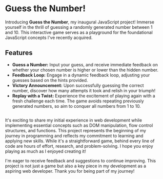 # Guess the Number!

Introducing **Guess the Number**, my inaugural JavaScript project! Immerse yourself in the thrill of guessing a randomly generated number between 1 and 10. This interactive game serves as a playground for the foundational JavaScript concepts I've recently acquired.

## Features

* **Guess a Number:** Input your guess, and receive immediate feedback on whether your chosen number is higher or lower than the hidden number.
* **Feedback Loop:** Engage in a dynamic feedback loop, adjusting your guesses based on the hints provided.
* **Victory Announcement:** Upon successfully guessing the correct number, discover how many attempts it took and relish in your triumph!
* **Replay with a Twist:** Experience the excitement of playing again with a fresh challenge each time. The game avoids repeating previously generated numbers, so aim to conquer all numbers from 1 to 10.

##

It's exciting to share my initial experience in web development while implementing essential concepts such as DOM manipulation, flow control structures, and functions. This project represents the beginning of my journey in programming and reflects my commitment to learning and applying new skills. While it's a straightforward game, behind every line of code are hours of effort, research, and problem-solving. I hope you enjoy playing as much as I enjoyed creating it!

I'm eager to receive feedback and suggestions to continue improving. This project is not just a game but also a key piece in my development as a aspiring web developer. Thank you for being part of my journey!
